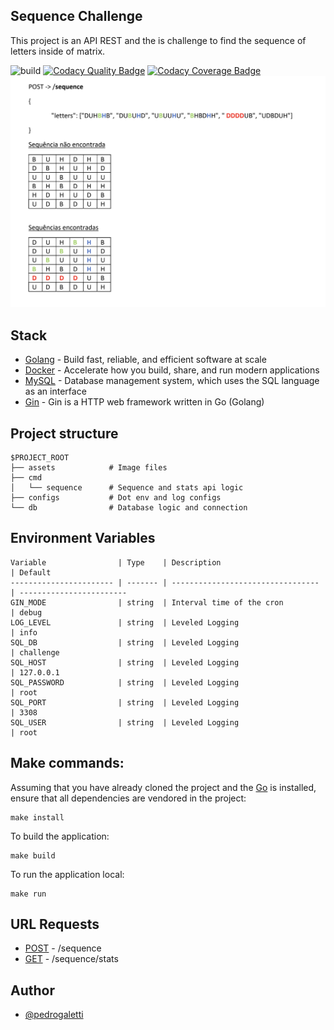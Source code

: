 ## Sequence Challenge

This project is an API REST and the is challenge to find the sequence of letters inside of matrix.

![build](https://img.shields.io/github/workflow/status/PedroGaletti/sequence-golang/challenge)
[![Codacy Quality Badge](https://app.codacy.com/project/badge/Grade/64d186dc7303490ebf1c778059c59a49)](https://www.codacy.com/gh/PedroGaletti/sequence-golang/dashboard?utm_source=github.com&amp;utm_medium=referral&amp;utm_content=PedroGaletti/sequence-golang&amp;utm_campaign=Badge_Grade)
[![Codacy Coverage Badge](https://app.codacy.com/project/badge/Coverage/64d186dc7303490ebf1c778059c59a49)](https://www.codacy.com/gh/PedroGaletti/sequence-golang/dashboard?utm_source=github.com&utm_medium=referral&utm_content=PedroGaletti/sequence-golang&utm_campaign=Badge_Coverage)
![Thumbnail](./assets/sequence.png)

## Stack

- [Golang](https://go.dev) - Build fast, reliable, and efficient software at scale
- [Docker](https://www.docker.com) - Accelerate how you build, share, and run modern applications
- [MySQL](https://www.mysql.com) - Database management system, which uses the SQL language as an interface
- [Gin](https://github.com/gin-gonic/gin) - Gin is a HTTP web framework written in Go (Golang)

## Project structure

```
$PROJECT_ROOT
├── assets            # Image files
├── cmd
│   └── sequence      # Sequence and stats api logic
├── configs           # Dot env and log configs
└── db                # Database logic and connection 
```

## Environment Variables

```
Variable                | Type    | Description                       | Default
----------------------- | ------- | --------------------------------- | ------------------------
GIN_MODE                | string  | Interval time of the cron         | debug
LOG_LEVEL               | string  | Leveled Logging                   | info
SQL_DB                  | string  | Leveled Logging                   | challenge
SQL_HOST                | string  | Leveled Logging                   | 127.0.0.1
SQL_PASSWORD            | string  | Leveled Logging                   | root
SQL_PORT                | string  | Leveled Logging                   | 3308
SQL_USER                | string  | Leveled Logging                   | root
```


## Make commands:

Assuming that you have already cloned the project and the [Go](https://golang.org/doc/install) is installed, ensure that all dependencies are vendored in the project:

```
make install
```

To build the application:

```
make build
```

To run the application local:

```
make run
```

## URL Requests

- [POST](http://localhost:8080/sequence) - /sequence
- [GET](http://localhost:8080/sequence/stats) - /sequence/stats

## Author

- [@pedrogaletti](https://www.github.com/PedroGaletti)